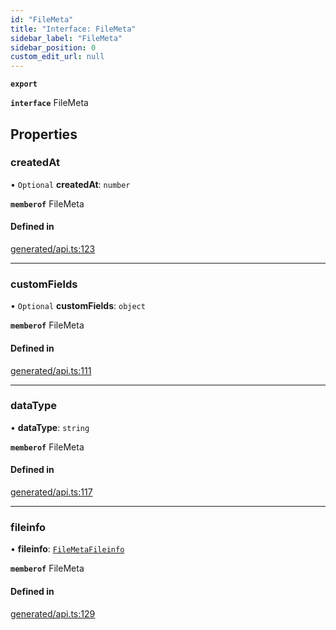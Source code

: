 ```yaml
---
id: "FileMeta"
title: "Interface: FileMeta"
sidebar_label: "FileMeta"
sidebar_position: 0
custom_edit_url: null
---
```


**`export`**

**`interface`** FileMeta

## Properties

### createdAt

• `Optional` **createdAt**: `number`

**`memberof`** FileMeta

#### Defined in

[generated/api.ts:123](https://github.com/refinery-labs/lunasec-monorepo/blob/84c42bc/js/sdks/packages/tokenizer-sdk/src/generated/api.ts#L123)

___

### customFields

• `Optional` **customFields**: `object`

**`memberof`** FileMeta

#### Defined in

[generated/api.ts:111](https://github.com/refinery-labs/lunasec-monorepo/blob/84c42bc/js/sdks/packages/tokenizer-sdk/src/generated/api.ts#L111)

___

### dataType

• **dataType**: `string`

**`memberof`** FileMeta

#### Defined in

[generated/api.ts:117](https://github.com/refinery-labs/lunasec-monorepo/blob/84c42bc/js/sdks/packages/tokenizer-sdk/src/generated/api.ts#L117)

___

### fileinfo

• **fileinfo**: [`FileMetaFileinfo`](FileMetaFileinfo.md)

**`memberof`** FileMeta

#### Defined in

[generated/api.ts:129](https://github.com/refinery-labs/lunasec-monorepo/blob/84c42bc/js/sdks/packages/tokenizer-sdk/src/generated/api.ts#L129)
